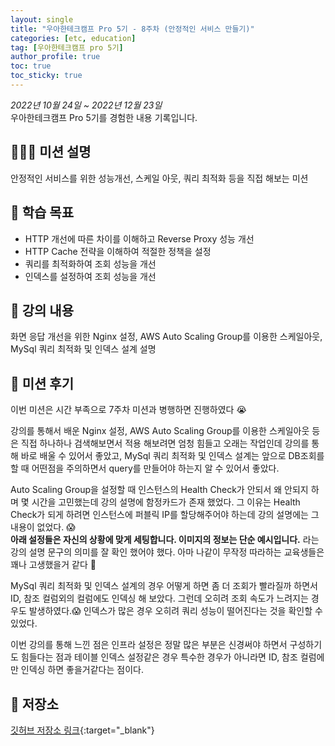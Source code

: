 ```yaml
---
layout: single
title: "우아한테크캠프 Pro 5기 - 8주차 (안정적인 서비스 만들기)"
categories: [etc, education]
tag: [우아한테크캠프 pro 5기]
author_profile: true
toc: true
toc_sticky: true
---
```


*2022년 10월 24일 ~ 2022년 12월 23일*  
우아한테크캠프 Pro 5기를 경험한 내용 기록입니다.

## 🙇🏻‍♂️ 미션 설명
안정적인 서비스를 위한 성능개선, 스케일 아웃, 쿼리 최적화 등을 직접 해보는 미션

## 🎯 학습 목표
- HTTP 개선에 따른 차이를 이해하고 Reverse Proxy 성능 개선
- HTTP Cache 전략을 이해하여 적절한 정책을 설정
- 쿼리를 최적화하여 조회 성능을 개선
- 인덱스를 설정하여 조회 성능을 개선

## 📖 강의 내용
화면 응답 개선을 위한 Nginx 설정, AWS Auto Scaling Group를 이용한 스케일아웃, MySql 쿼리 최적화 및 인덱스 설계 설명

## 📝 미션 후기
이번 미션은 시간 부족으로 7주차 미션과 병행하면 진행하였다 😭

강의를 통해서 배운 Nginx 설정, AWS Auto Scaling Group를 이용한 스케일아웃 등은 직접 하나하나 검색해보면서 적용 해보려면 엄청 힘들고 오래는 작업인데 강의를 통해 바로 배울 수 있어서 좋았고, MySql 쿼리 최적화 및 인덱스 설계는 앞으로 DB조회를 할 때 어떤점을 주의하면서 query를 만들어야 하는지 알 수 있어서 좋았다.

Auto Scaling Group을 설정할 때 인스턴스의 Health Check가 안되서 왜 안되지 하며 몇 시간을 고민했는데 강의 설명에 함정카드가 존재 했었다. 그 이유는 Health Check가 되게 하려면 인스턴스에 퍼블릭 IP를 할당해주어야 하는데 강의 설명에는 그 내용이 없었다. 😱  
**아래 설정들은 자신의 상황에 맞게 세팅합니다. 이미지의 정보는 단순 예시입니다.** 라는 강의 설명 문구의 의미를 잘 확인 했어야 했다. 
아마 나같이 무작정 따라하는 교육생들은 꽤나 고생했을거 같다 🤣 

MySql 쿼리 최적화 및 인덱스 설계의 경우 어떻게 하면 좀 더 조회가 빨라질까 하면서 ID, 참조 컬럼외의 컬럼에도 인덱싱 해 보았다. 그런데 오히려 조회 속도가 느려지는 경우도 발생하였다.😱  인덱스가 많은 경우 오히려 쿼리 성능이 떨어진다는 것을 확인할 수 있었다.

이번 강의를 통해 느낀 점은 인프라 설정은 정말 많은 부분은 신경써야 하면서 구성하기도 힘들다는 점과 테이블 인덱스 설정같은 경우 특수한 경우가 아니라면 ID, 참조 컬럼에만 인덱싱 하면 좋을거같다는 점이다.


## 💾 저장소
[깃허브 저장소 링크](https://github.com/sangjaeoh/infra-subway-performance/tree/step4){:target="_blank"}